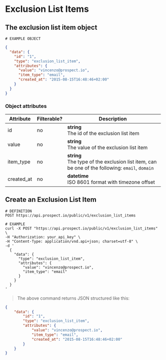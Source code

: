 # Exclusion List Items
## The exclusion list item object
```
# EXAMPLE OBJECT
```

```json
{
  "data": {
    "id": "1",
    "type": "exclusion_list_item",
    "attributes": {
      "value": "vincenzo@prospect.io",
      "item_type": "email",
      "created_at": "2015-08-15T16:48:46+02:00"
    }
  }
}
```

### Object attributes
Attribute | Filterable? | Description
--------- | ----------- | -----------
id | no | **string** <br />The id of the exclusion list item
value | no | **string** <br />The value of the exclusion list item
item_type | no | **string** <br />The type of the exclusion list item, can be one of the following: `email`, `domain`
created_at | no | **datetime** <br /> ISO 8601 format with timezone offset

## Create an Exclusion List Item



```shell
# DEFINITION
POST https://api.prospect.io/public/v1/exclusion_list_items

# EXAMPLE
curl -X POST "https://api.prospect.io/public/v1/exclusion_list_items" \
-H "Authorization: your_api_key" \
-H "Content-Type: application/vnd.api+json; charset=utf-8" \
-d '
  {
    "data": {
      "type": "exclusion_list_item",
      "attributes": {
        "value": "vincenzo@prospect.io",
        "item_type": "email"
      }
    }
  }
'
```

> The above command returns JSON structured like this:

```json
{
    "data": {
        "id": "1",
        "type": "exclusion_list_item",
        "attributes": {
            "value": "vincenzo@prospect.io",
            "item_type": "email",
            "created_at": "2015-08-15T16:48:46+02:00"
        }
    }
}
```
